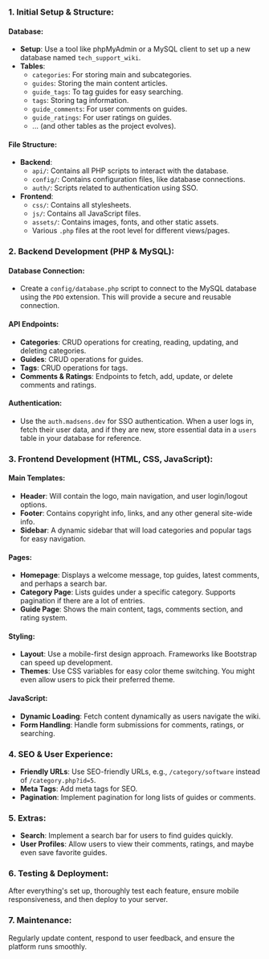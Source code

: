 ### 1. **Initial Setup & Structure**:
#### Database:
- **Setup**: Use a tool like phpMyAdmin or a MySQL client to set up a new database named `tech_support_wiki`.
- **Tables**:
  - `categories`: For storing main and subcategories.
  - `guides`: Storing the main content articles.
  - `guide_tags`: To tag guides for easy searching.
  - `tags`: Storing tag information.
  - `guide_comments`: For user comments on guides.
  - `guide_ratings`: For user ratings on guides.
  - ... (and other tables as the project evolves).

#### File Structure:
- **Backend**:
  - `api/`: Contains all PHP scripts to interact with the database.
  - `config/`: Contains configuration files, like database connections.
  - `auth/`: Scripts related to authentication using SSO.
- **Frontend**:
  - `css/`: Contains all stylesheets.
  - `js/`: Contains all JavaScript files.
  - `assets/`: Contains images, fonts, and other static assets.
  - Various `.php` files at the root level for different views/pages.

### 2. **Backend Development (PHP & MySQL)**:
#### Database Connection:
- Create a `config/database.php` script to connect to the MySQL database using the `PDO` extension. This will provide a secure and reusable connection.

#### API Endpoints:
- **Categories**: CRUD operations for creating, reading, updating, and deleting categories.
- **Guides**: CRUD operations for guides.
- **Tags**: CRUD operations for tags.
- **Comments & Ratings**: Endpoints to fetch, add, update, or delete comments and ratings.
  
#### Authentication:
- Use the `auth.madsens.dev` for SSO authentication. When a user logs in, fetch their user data, and if they are new, store essential data in a `users` table in your database for reference.

### 3. **Frontend Development (HTML, CSS, JavaScript)**:
#### Main Templates:
- **Header**: Will contain the logo, main navigation, and user login/logout options.
- **Footer**: Contains copyright info, links, and any other general site-wide info.
- **Sidebar**: A dynamic sidebar that will load categories and popular tags for easy navigation.

#### Pages:
- **Homepage**: Displays a welcome message, top guides, latest comments, and perhaps a search bar.
- **Category Page**: Lists guides under a specific category. Supports pagination if there are a lot of entries.
- **Guide Page**: Shows the main content, tags, comments section, and rating system.

#### Styling:
- **Layout**: Use a mobile-first design approach. Frameworks like Bootstrap can speed up development.
- **Themes**: Use CSS variables for easy color theme switching. You might even allow users to pick their preferred theme.

#### JavaScript:
- **Dynamic Loading**: Fetch content dynamically as users navigate the wiki.
- **Form Handling**: Handle form submissions for comments, ratings, or searching.
  
### 4. **SEO & User Experience**:
- **Friendly URLs**: Use SEO-friendly URLs, e.g., `/category/software` instead of `/category.php?id=5`.
- **Meta Tags**: Add meta tags for SEO.
- **Pagination**: Implement pagination for long lists of guides or comments.
  
### 5. **Extras**:
- **Search**: Implement a search bar for users to find guides quickly.
- **User Profiles**: Allow users to view their comments, ratings, and maybe even save favorite guides.
  
### 6. **Testing & Deployment**:
After everything's set up, thoroughly test each feature, ensure mobile responsiveness, and then deploy to your server.

### 7. **Maintenance**:
Regularly update content, respond to user feedback, and ensure the platform runs smoothly.